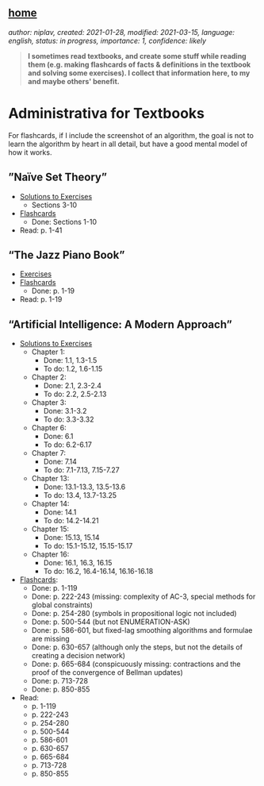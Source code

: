 [home](./index.md)
-------------------

*author: niplav, created: 2021-01-28, modified: 2021-03-15, language: english, status: in progress, importance: 1, confidence: likely*

> __I sometimes read textbooks, and create some stuff while reading
them (e.g. making flashcards of facts & definitions in the textbook
and solving some exercises). I collect that information here, to my and
maybe others' benefit.__

Administrativa for Textbooks
============================

For flashcards, if I include the screenshot of an algorithm, the goal
is not to learn the algorithm by heart in all detail, but have a good
mental model of how it works.

”Naïve Set Theory”
------------------

* [Solutions to Exercises](./nst_solutions.md)
	* Sections 3-10
* [Flashcards](./flash/naïve_set_theory.apkg)
	* Done: Sections 1-10
* Read: p. 1-41

“The Jazz Piano Book”
---------------------

* [Exercises](./tjpb_exercises.md)
* [Flashcards](./flash/the_jazz_piano_book.apkg)
	* Done: p. 1-19
* Read: p. 1-19

“Artificial Intelligence: A Modern Approach”
---------------------------------------------

* [Solutions to Exercises](./aima_solutions.md)
	* Chapter 1:
		* Done: 1.1, 1.3-1.5
		* To do: 1.2, 1.6-1.15
	* Chapter 2:
		* Done: 2.1, 2.3-2.4
		* To do: 2.2, 2.5-2.13
	* Chapter 3:
		* Done: 3.1-3.2
		* To do: 3.3-3.32
	* Chapter 6:
		* Done: 6.1
		* To do: 6.2-6.17
	* Chapter 7:
		* Done: 7.14
		* To do: 7.1-7.13, 7.15-7.27
	* Chapter 13:
		* Done: 13.1-13.3, 13.5-13.6
		* To do: 13.4, 13.7-13.25
	* Chapter 14:
		* Done: 14.1
		* To do: 14.2-14.21
	* Chapter 15:
		* Done: 15.13, 15.14
		* To do: 15.1-15.12, 15.15-15.17
	* Chapter 16:
		* Done: 16.1, 16.3, 16.15
		* To do: 16.2, 16.4-16.14, 16.16-16.18
* [Flashcards](./flash/artificial_intelligence_a_modern_approach.apkg):
	* Done: p. 1-119
	* Done: p. 222-243 (missing: complexity of AC-3, special methods for global constraints)
	* Done: p. 254-280 (symbols in propositional logic not included)
	* Done: p. 500-544 (but not ENUMERATION-ASK)
	* Done: p. 586-601, but fixed-lag smoothing algorithms and formulae are missing
	* Done: p. 630-657 (although only the steps, but not the details of creating a decision network)
	* Done: p. 665-684 (conspicuously missing: contractions and the proof of the convergence of Bellman updates)
	* Done: p. 713-728
	* Done: p. 850-855
* Read:
	* p. 1-119
	* p. 222-243
	* p. 254-280
	* p. 500-544
	* p. 586-601
	* p. 630-657
	* p. 665-684
	* p. 713-728
	* p. 850-855
